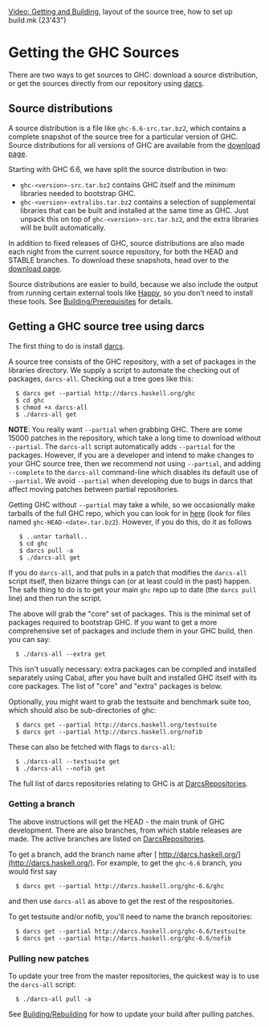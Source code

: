 
[
Video: Getting and Building](http://video.google.com/videoplay?docid=7166458546326012899), layout of the source tree, how to set up build.mk (23'43")


# Getting the GHC Sources



There are two ways to get sources to GHC: download a source distribution, or get the sources directly from our repository using [
darcs](http://darcs.net/).


## Source distributions



A source distribution is a file like `ghc-6.6-src.tar.bz2`, which contains a complete snapshot of the source tree for a particular version of GHC.  Source distributions for all versions of GHC are available from the [download page](http://www.haskell.org/ghc/download.html).



Starting with GHC 6.6, we have split the source distribution in two:


- `ghc-<version>-src.tar.bz2` contains GHC itself and the minimum libraries needed to bootstrap GHC.
- `ghc-<version>-extralibs.tar.bz2` contains a selection of supplemental libraries that can be built
  and installed at the same time as GHC.  Just unpack this on top of `ghc-<version>-src.tar.bz2`, and
  the extra libraries will be built automatically.


In addition to fixed releases of GHC, source distributions are also made each night from the current source repository, for both the HEAD and STABLE branches.  To download these snapshots, head over to the [download page](http://www.haskell.org/ghc/download.html).



Source distributions are easier to build, because we also include the output from running certain external tools like [
Happy](http://haskell.org/happy), so you don't need to install these tools.  See [Building/Prerequisites](building/prerequisites) for details.


## Getting a GHC source tree using darcs



The first thing to do is install [ darcs](http://darcs.net/).



A source tree consists of the GHC repository, with a set of packages in the libraries directory.  We supply a script to automate the checking out of packages, `darcs-all`.  Checking out a tree goes like this:


```wiki
  $ darcs get --partial http://darcs.haskell.org/ghc
  $ cd ghc
  $ chmod +x darcs-all
  $ ./darcs-all get
```


**NOTE**: You really want `--partial` when grabbing GHC.  There are some 15000 patches in the repository, which take a long time to download without `--partial`.  The `darcs-all` script automatically adds `--partial` for the packages.  However, if you are a developer and intend to make changes to your GHC source tree, then we recommend *not* using `--partial`, and adding `--complete` to the `darcs-all` command-line which disables its default use of `--partial`.  We avoid `--partial` when developing due to bugs in darcs that affect moving patches between partial repositories.



Getting GHC without `--partial` may take a while, so we occasionally make tarballs of the full GHC repo, which you can look for in [
here](http://darcs.haskell.org/) (look for files named `ghc-HEAD-<date>.tar.bz2`).  However, if you do this, do it as follows 


```wiki
   $ ..untar tarball..
   $ cd ghc
   $ darcs pull -a
   $ ./darcs-all get
```


If you do `darcs-all`, and that pulls in a patch that modifies the `darcs-all` script itself, then bizarre things can (or at least could in the past) happen.  The safe thing to do is to get your main `ghc` repo up to date (the `darcs pull` line) and then run the script.



The above will grab the "core" set of packages.  This is the minimal set of packages required to bootstrap GHC.  If you want to get a more comprehensive set of packages and include them in your GHC build, then you can say:


```wiki
  $ ./darcs-all --extra get
```


This isn't usually necessary: extra packages can be compiled and installed separately using Cabal, after you have built and installed GHC itself with its core packages.  The list of "core" and "extra" packages is below.



Optionally, you might want to grab the testsuite and benchmark suite too, which should also be sub-directories of ghc:


```wiki
  $ darcs get --partial http://darcs.haskell.org/testsuite
  $ darcs get --partial http://darcs.haskell.org/nofib
```


These can also be fetched with flags to `darcs-all`:


```wiki
  $ ./darcs-all --testsuite get
  $ ./darcs-all --nofib get
```


The full list of darcs repositories relating to GHC is at [DarcsRepositories](darcs-repositories).


### Getting a branch



The above instructions will get the HEAD - the main trunk of GHC development.  There are also branches, from which stable releases are made.  The active branches are listed on [DarcsRepositories](darcs-repositories).



To get a branch, add the branch name after [
http://darcs.haskell.org/](http://darcs.haskell.org/).  For example, to get the `ghc-6.6` branch, you would first say 


```wiki
  $ darcs get --partial http://darcs.haskell.org/ghc-6.6/ghc
```


and then use `darcs-all` as above to get the rest of the respositories.



To get testsuite and/or nofib, you'll need to name the branch repositories:


```wiki
  $ darcs get --partial http://darcs.haskell.org/ghc-6.6/testsuite
  $ darcs get --partial http://darcs.haskell.org/ghc-6.6/nofib
```

### Pulling new patches



To update your tree from the master repositories, the quickest way is to use the `darcs-all` script:


```wiki
  $ ./darcs-all pull -a
```


See [Building/Rebuilding](building/rebuilding) for how to update your build after pulling patches.


